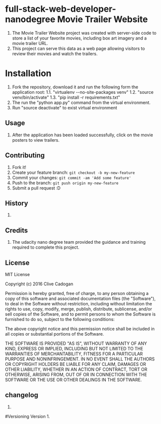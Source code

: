 # full-stack-web-developer-nanodegree Movie Trailer Website
1. The Movie Trailer Website project was created with server-side code to store a list of your favorite movies, including box art imagery and a movie trailer URL. 
2. This project can serve this data as a web page allowing visitors to review their movies and watch the trailers.


# Installation

1. Fork the repository, download it and run the following form the application root:
	1.1. "virtualenv --no-site-packages venv"
	1.2. "source venv/bin/activate"
	1.3. "pip install -r requirements.txt"
2. The run the "python app.py" command from the virtual environment.
3. Run "source deactivate" to exist virtual environment

## Usage
1. After the application has been loaded successfully, click on the movie posters to view trailers.


## Contributing

1. Fork it!
2. Create your feature branch: `git checkout -b my-new-feature`
3. Commit your changes: `git commit -am 'Add some feature'`
4. Push to the branch: `git push origin my-new-feature`
5. Submit a pull request :D

## History

1.

## Credits

1. The udacity nano degree team provided the guidance and training required to complete this project.


## License
MIT License

Copyright (c) 2016 Clive Cadogan

Permission is hereby granted, free of charge, to any person obtaining a copy
of this software and associated documentation files (the "Software"), to deal
in the Software without restriction, including without limitation the rights
to use, copy, modify, merge, publish, distribute, sublicense, and/or sell
copies of the Software, and to permit persons to whom the Software is
furnished to do so, subject to the following conditions:

The above copyright notice and this permission notice shall be included in all
copies or substantial portions of the Software.

THE SOFTWARE IS PROVIDED "AS IS", WITHOUT WARRANTY OF ANY KIND, EXPRESS OR
IMPLIED, INCLUDING BUT NOT LIMITED TO THE WARRANTIES OF MERCHANTABILITY,
FITNESS FOR A PARTICULAR PURPOSE AND NONINFRINGEMENT. IN NO EVENT SHALL THE
AUTHORS OR COPYRIGHT HOLDERS BE LIABLE FOR ANY CLAIM, DAMAGES OR OTHER
LIABILITY, WHETHER IN AN ACTION OF CONTRACT, TORT OR OTHERWISE, ARISING FROM,
OUT OF OR IN CONNECTION WITH THE SOFTWARE OR THE USE OR OTHER DEALINGS IN THE
SOFTWARE.


## changelog
1. 


#Versioning
 Version 1. 
